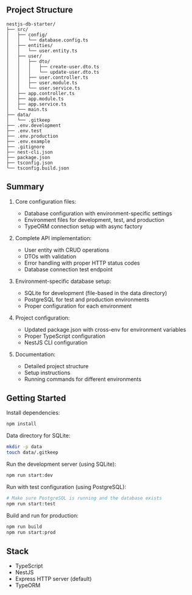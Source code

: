 ## Project Structure
```shell
nestjs-db-starter/
├── src/
│   ├── config/
│   │   └── database.config.ts
│   ├── entities/
│   │   └── user.entity.ts
│   ├── user/
│   │   ├── dto/
│   │   │   ├── create-user.dto.ts
│   │   │   └── update-user.dto.ts
│   │   ├── user.controller.ts
│   │   ├── user.module.ts
│   │   └── user.service.ts
│   ├── app.controller.ts
│   ├── app.module.ts
│   ├── app.service.ts
│   └── main.ts
├── data/
│   └── .gitkeep
├── .env.development
├── .env.test
├── .env.production
├── .env.example
├── .gitignore
├── nest-cli.json
├── package.json
├── tsconfig.json
└── tsconfig.build.json
```

## Summary
1. Core configuration files:
   - Database configuration with environment-specific settings 
   - Environment files for development, test, and production 
   - TypeORM connection setup with async factory

2. Complete API implementation:
   - User entity with CRUD operations
   - DTOs with validation 
   - Error handling with proper HTTP status codes 
   - Database connection test endpoint

3. Environment-specific database setup:
   - SQLite for development (file-based in the data directory)
   - PostgreSQL for test and production environments 
   - Proper configuration for each environment

4. Project configuration:
   - Updated package.json with cross-env for environment variables 
   - Proper TypeScript configuration 
   - NestJS CLI configuration

5. Documentation:
   - Detailed project structure 
   - Setup instructions 
   - Running commands for different environments

## Getting Started

Install dependencies:

```bash
npm install
```

Data directory for SQLite:

```bash
mkdir -p data
touch data/.gitkeep
```

Run the development server (using SQLite):

```bash
npm run start:dev
```

Run with test configuration (using PostgreSQL):

```bash
# Make sure PostgreSQL is running and the database exists
npm run start:test
```

Build and run for production:

```bash
npm run build
npm run start:prod
```

## Stack
- TypeScript
- NestJS
- Express HTTP server (default)
- TypeORM